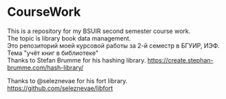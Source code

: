 # CourseWork
This is a repository for my BSUIR second semester course work.  
The topic is library book data management.  
Это репозиторий моей курсовой работы за 2-й семестр в БГУИР, ИЭФ.   
Тема "учёт книг в библиотеке"  
Thanks to Stefan Brumme for his hashing library.
https://create.stephan-brumme.com/hash-library/

Thanks to @seleznevae for his fort library.  
https://github.com/seleznevae/libfort
